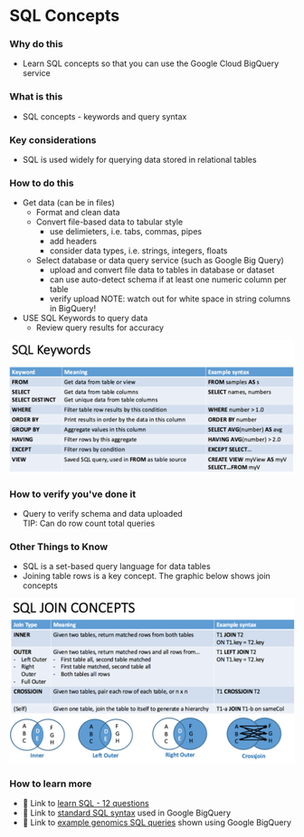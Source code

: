 # SQL Concepts


### Why do this
 - Learn SQL concepts so that you can use the Google Cloud BigQuery service

### What is this
 - SQL concepts - keywords and query syntax

### Key considerations
 - SQL is used widely for querying data stored in relational tables

### How to do this
 - Get data (can be in files)
    - Format and clean data
    - Convert file-based data to tabular style 
      - use delimieters, i.e. tabs, commas, pipes
      - add headers
      - consider data types, i.e. strings, integers, floats
    - Select database or data query service (such as Google Big Query)
      - upload and convert file data to tables in database or dataset
      - can use auto-detect schema if at least one numeric column per table
      - verify upload NOTE: watch out for white space in string columns in BigQuery!
 - USE SQL Keywords to query data
    - Review query results for accuracy


 [![SQL Keywords](/1_Files_&_Data/SQL-concept-graphics/keywords.png)]()

### How to verify you've done it
 - Query to verify schema and data uploaded  
  TIP: Can do row count total queries



### Other Things to Know
 - SQL is a set-based query language for data tables 
 - Joining table rows is a key concept. The graphic below shows join concepts

[![SQL Keywords](/1_Files_&_Data/SQL-concept-graphics/joins.png)]()


### How to learn more
 - 📘 Link to [learn SQL - 12 questions](https://en.wikibooks.org/wiki/Data_Management_in_Bioinformatics/SQL_Exercises)
 - 📘 Link to [standard SQL syntax](https://cloud.google.com/bigquery/docs/reference/standard-sql/query-syntax) used in Google BigQuery  
  - 📘 Link to [example genomics SQL queries](https://codelabs.developers.google.com/codelabs/genomics-vcfbq/#4) shown using Google BigQuery 
 